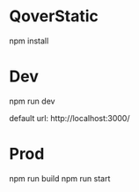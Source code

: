 # QoverStatic

  npm install

# Dev

  npm run dev

  default url: http://localhost:3000/

# Prod

  npm run build
  npm run start
